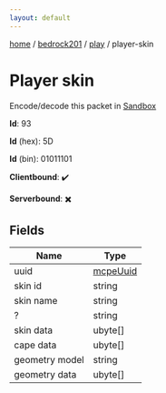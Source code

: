 ```yaml
---
layout: default
---
```


[home](/)  /  [bedrock201](/protocol/bedrock201)  /  [play](/protocol/bedrock201/play)  /  player-skin

# Player skin

Encode/decode this packet in [Sandbox](../../../sandbox/bedrock201#Play.PlayerSkin)

**Id**: 93

**Id** (hex): 5D

**Id** (bin): 01011101

**Clientbound**: ✔️

**Serverbound**: ✖️

## Fields

Name | Type
---|---
uuid | [mcpeUuid](/protocol/bedrock201/types/mcpe-uuid)
skin id | string
skin name | string
? | string
skin data | ubyte[]
cape data | ubyte[]
geometry model | string
geometry data | ubyte[]
